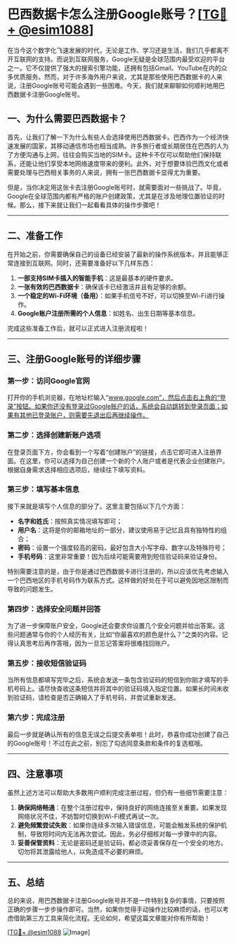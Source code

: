 # 巴西数据卡怎么注册Google账号？[[TG💪+ @esim1088](https://t.me/s/esim1088)]

在当今这个数字化飞速发展的时代，无论是工作、学习还是生活，我们几乎都离不开互联网的支持。而说到互联网服务，Google无疑是全球范围内最受欢迎的平台之一。它不仅提供了强大的搜索引擎功能，还拥有包括Gmail、YouTube在内的众多优质服务。然而，对于许多海外用户来说，尤其是那些使用巴西数据卡的人来说，注册Google账号可能会遇到一些困难。今天，我们就来聊聊如何顺利地用巴西数据卡注册Google账号。

## 一、为什么需要巴西数据卡？

首先，让我们了解一下为什么有些人会选择使用巴西数据卡。巴西作为一个经济快速发展的国家，其移动通信市场也相当成熟。许多旅行者或长期居住在巴西的人为了方便沟通与上网，往往会购买当地的SIM卡。这种卡不仅可以帮助他们保持联系，还能让他们享受本地网络速度带来的便利。此外，对于想要体验巴西文化或者需要处理与巴西相关事务的人来说，拥有一张巴西数据卡显得尤为重要。

但是，当你决定用这张卡去注册Google账号时，就需要面对一些挑战了。毕竟，Google在全球范围内都有严格的账户创建政策，尤其是在涉及地理位置验证的时候。那么，接下来就让我们一起看看具体的操作步骤吧！

---

## 二、准备工作

在开始之前，你需要确保自己的设备已经安装了最新的操作系统版本，并且能够正常连接到互联网。同时，还需要准备好以下几样东西：

1. **一部支持SIM卡插入的智能手机**：这是最基本的硬件要求。
2. **一张有效的巴西数据卡**：确保该卡已经激活并且有足够的余额。
3. **一个稳定的Wi-Fi环境（备用）**：如果手机信号不好，可以切换至Wi-Fi进行操作。
4. **Google账户注册所需的个人信息**：如姓名、出生日期等基本信息。

完成这些准备工作后，就可以正式进入注册流程啦！

---

## 三、注册Google账号的详细步骤

### 第一步：访问Google官网

打开你的手机浏览器，在地址栏输入“www.google.com”，然后点击右上角的“登录”按钮。如果你还没有登录过Google账户的话，系统会自动跳转到登录页面；如果有其他已登录账户，则需要先退出后再继续操作。

### 第二步：选择创建新账户选项

在登录页面下方，你会看到一个写着“创建账户”的链接，点击它即可进入注册界面。在这里，你可以选择为自己创建一个新的个人账户或者是代表企业创建账户。根据自身需求选择相应选项后，继续往下填写资料。

### 第三步：填写基本信息

接下来就是填写个人信息的部分了。这里主要包括以下几个方面：

- **名字和姓氏**：按照真实情况填写即可；
- **用户名**：这将是你的邮箱地址的一部分，建议使用易于记忆且具有独特性的组合；
- **密码**：设置一个强度较高的密码，最好包含大小写字母、数字以及特殊符号；
- **手机号码**：这里非常重要！因为后续可能需要用到短信验证码来验证身份。

特别需要注意的是，由于你是通过巴西数据卡进行注册的，所以应该优先考虑输入一个巴西地区的手机号码作为联系方式。这样做的好处在于可以避免因地区限制而导致的问题发生。

### 第四步：选择安全问题并回答

为了进一步保障账户安全，Google还会要求你设置几个安全问题并给出答案。这些问题通常与你的个人经历有关，比如“你最喜欢的颜色是什么？”之类的内容。记得认真思考后再作答哦，因为一旦忘记答案将很难找回账户。

### 第五步：接收短信验证码

当所有信息都填写完毕之后，系统会发送一条包含验证码的短信到你刚才填写的手机号码上。请尽快查收这条短信并将其中的验证码填入指定位置。如果长时间未收到验证码，请检查是否正确输入了手机号码，并尝试重新发送。

### 第六步：完成注册

最后一步就是确认所有的信息无误之后提交表单啦！此时，恭喜你成功创建了自己的Google账号！不过在此之前，别忘了勾选同意条款和条件的复选框哦。

---

## 四、注意事项

虽然上述方法可以帮助大多数用户顺利完成注册过程，但仍有一些细节需要注意：

1. **确保网络畅通**：在整个注册过程中，保持良好的网络连接至关重要。如果发现网络状况不佳，不妨暂时切换到Wi-Fi模式再试一次。
2. **避免频繁尝试失败**：如果你连续多次输入错误信息，可能会触发系统的保护机制，导致短时间内无法再次尝试。因此，务必仔细核对每一步骤中的内容。
3. **妥善保管资料**：无论是密码还是验证码，都必须妥善保存在一个安全的地方。切勿将其泄露给他人，以免造成不必要的麻烦。

---

## 五、总结

总的来说，用巴西数据卡注册Google账号并不是一件特别复杂的事情，只要按照正确的步骤一步步操作即可。当然，如果你觉得手动操作比较麻烦的话，也可以考虑借助第三方工具来简化流程。无论如何，希望这篇文章能对你有所帮助！

[[TG💪+ @esim1088](https://t.me/s/esim1088) ![Image](https://i.postimg.cc/4NQfJmqS/Snipaste-2025-05-13-00-14-12.png)]